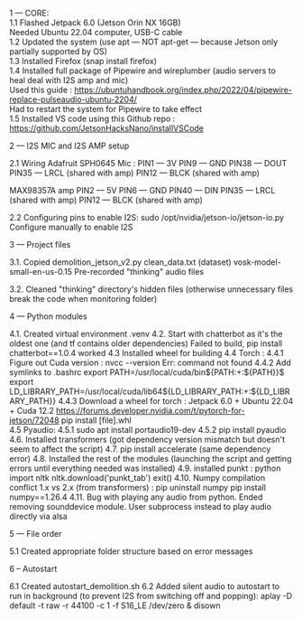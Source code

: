 1 — CORE:  
1.1 Flashed Jetpack 6.0 (Jetson Orin NX 16GB)  
Needed Ubuntu 22.04 computer, USB-C cable  
1.2 Updated the system (use apt — NOT apt-get — because Jetson only partially supported by OS)  
1.3 Installed Firefox (snap install firefox)  
1.4 Installed full package of Pipewire and wireplumber (audio servers to heal deal with I2S amp and mic)   
Used this guide : https://ubuntuhandbook.org/index.php/2022/04/pipewire-replace-pulseaudio-ubuntu-2204/   
Had to restart the system for Pipewire to take effect  
1.5 Installed VS code using this Github repo : https://github.com/JetsonHacksNano/installVSCode  

2 — I2S MIC and I2S AMP setup 

2.1 Wiring
Adafruit SPH0645 Mic :
PIN1 — 3V 
PIN9 — GND
PIN38 — DOUT
PIN35 — LRCL (shared with amp)
PIN12 — BLCK (shared with amp)

MAX98357A amp
PIN2 — 5V
PIN6 — GND
PIN40 — DIN 
PIN35 — LRCL (shared with amp)
PIN12 — BLCK (shared with amp)

2.2 Configuring pins to enable I2S: 
sudo /opt/nvidia/jetson-io/jetson-io.py
Configure manually to enable I2S  

3 — Project files

3.1. Copied 
demolition_jetson_v2.py
clean_data.txt (dataset)
vosk-model-small-en-us-0.15
Pre-recorded "thinking" audio files

3.2. Cleaned "thinking" directory's hidden files 
(otherwise unnecessary files break the code when monitoring folder)

4 — Python modules

4.1. Created virtual environment .venv 
4.2. Start with chatterbot as it's the oldest one (and tf contains older dependencies) 
Failed to build, pip install chatterbot==1.0.4 worked
4.3 Installed wheel for building
4.4 Torch : 
	4.4.1 Figure out Cuda version :  nvcc --version
	Err: command not found
	4.4.2 Add symlinks to .bashrc
	export PATH=/usr/local/cuda/bin${PATH:+:${PATH}}$ 
	export LD_LIBRARY_PATH=/usr/local/cuda/lib64${LD_LIBRARY_PATH:+:${LD_LIBRARY_PATH}}
	4.4.3 Download a wheel for torch : Jetpack 6.0 + Ubuntu 22.04 + Cuda 12.2
	https://forums.developer.nvidia.com/t/pytorch-for-jetson/72048 
	pip install [file].whl  
4.5 Pyaudio: 
  4.5.1 sudo apt install portaudio19-dev
  4.5.2 pip install pyaudio
4.6. Installed transformers (got dependency version mismatch but doesn't seem to affect the script)
4.7. pip install accelerate (same dependency error) 
4.8. Installed the rest of the modules (launching the script and getting errors until everything needed was installed)
4.9. installed punkt : 
  python 
  import nltk
  nltk.download('punkt_tab')
  exit()
4.10. Numpy compilation conflict 1.x vs 2.x (from transformers) :
   pip uninstall numpy
   pip install numpy==1.26.4
4.11. Bug with playing any audio from python. Ended removing sounddevice module. 
	User subprocess instead to play audio directly via alsa 

5 — File order

5.1 Created appropriate folder structure based on error messages 

6 – Autostart

6.1 Created autostart_demolition.sh 
6.2 Added silent audio to autostart to run in background (to prevent I2S from switching off and popping):
aplay -D default -t raw -r 44100 -c 1 -f S16_LE /dev/zero & disown


